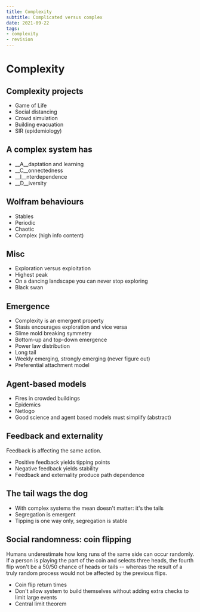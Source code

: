 ```yaml
---
title: Complexity
subtitle: Complicated versus complex
date: 2021-09-22
tags:
- complexity
- revision
---
```


# Complexity

## Complexity projects
- Game of Life
- Social distancing
- Crowd simulation
- Building evacuation
- SIR (epidemiology)

## A complex system has
- __A__daptation and learning
- __C__onnectedness
- __I__nterdependence
- __D__iversity

## Wolfram behaviours
- Stables
- Periodic
- Chaotic
- Complex (high info content)

## Misc
- Exploration versus exploitation
- Highest peak
- On a dancing landscape you can never stop exploring
- Black swan

## Emergence
- Complexity is an emergent property
- Stasis encourages exploration and vice versa
- Slime mold breaking symmetry
- Bottom-up and top-down emergence
- Power law distribution
- Long tail
- Weekly emerging, strongly emerging (never figure out)
- Preferential attachment model

## Agent-based models
- Fires in crowded buildings
- Epidemics
- Netlogo
- Good science and agent based models must simplify (abstract)

## Feedback and externality
Feedback is affecting the same action.

- Positive feedback yields tipping points
- Negative feedback yields stability
- Feedback and externality produce path dependence

## The tail wags the dog
- With complex systems the mean doesn't matter: it's the tails
- Segregation is emergent
- Tipping is one way only, segregation is stable

## Social randomness: coin flipping
Humans underestimate how long runs of the same side can occur randomly. If a
person is playing the part of the coin and selects three heads, the fourth flip
won't be a 50/50 chance of heads or tails -- whereas the result of a truly
random process would not be affected by the previous flips.

- Coin flip return times
- Don't allow system to build themselves without adding extra checks to limit
large events
- Central limit theorem
